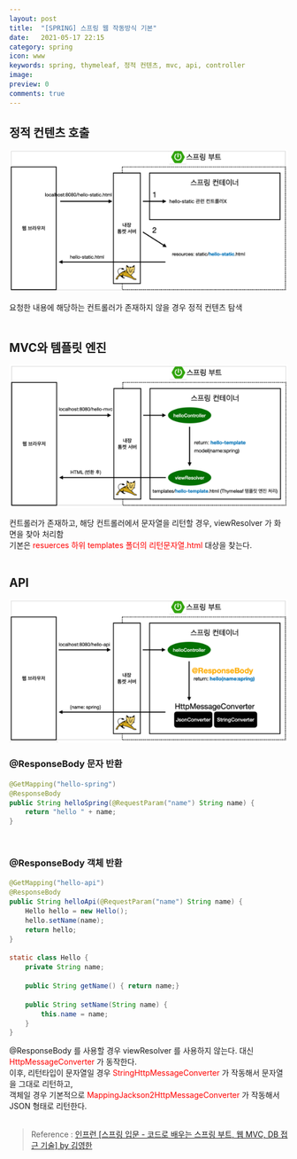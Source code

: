 ```yaml
---
layout: post
title:  "[SPRING] 스프링 웹 작동방식 기본"
date:   2021-05-17 22:15
category: spring
icon: www
keywords: spring, thymeleaf, 정적 컨텐츠, mvc, api, controller
image: 
preview: 0
comments: true
---
```


## 정적 컨텐츠 호출

![](/post-img/spring/work_flow_basic_static.PNG)

요청한 내용에 해당하는 컨트롤러가 존재하지 않을 경우 정적 컨텐츠 탐색<br>
<br>

## MVC와 템플릿 엔진

![](/post-img/spring/work_flow_basic_mvc.PNG)

컨트롤러가 존재하고, 해당 컨트롤러에서 문자열을 리턴할 경우, viewResolver 가 화면을 찾아 처리함<br>
기본은 <span style="color:red">resuerces 하위 templates 폴더의 리턴문자열.html</span> 대상을 찾는다.<br>
<br>

## API

![](/post-img/spring/work_flow_basic_api.PNG)

### @ResponseBody 문자 반환
```java
@GetMapping("hello-spring")
@ResponseBody
public String helloSpring(@RequestParam("name") String name) {
    return "hello " + name;
}
```

<br>

### @ResponseBody 객체 반환
```java
@GetMapping("hello-api")
@ResponseBody
public String helloApi(@RequestParam("name") String name) {
    Hello hello = new Hello();
    hello.setName(name);
    return hello;
}

static class Hello {
    private String name;

    public String getName() { return name;}

    public String setName(String name) {
        this.name = name;
    }
}
```

@ResponseBody 를 사용할 경우 viewResolver 를 사용하지 않는다. 대신 <span style="color:red">HttpMessageConverter</span> 가 동작한다.<br>
이후, 리턴타입이 문자열일 경우 <span style="color:red">StringHttpMessageConverter</span> 가 작동해서 문자열을 그대로 리턴하고,<br>
객체일 경우 기본적으로 <span style="color:red">MappingJackson2HttpMessageConverter</span> 가 작동해서 JSON 형태로 리턴한다.<br>
<br>

> Reference : <a href="https://www.inflearn.com/course/스프링-입문-스프링부트/dashboard">인프런 [스프링 입문 - 코드로 배우는 스프링 부트, 웹 MVC, DB 접근 기술] by 김영한</a>